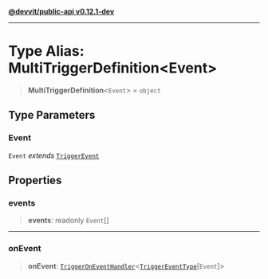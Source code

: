[**@devvit/public-api v0.12.1-dev**](../README.md)

---

# Type Alias: MultiTriggerDefinition\<Event\>

> **MultiTriggerDefinition**\<`Event`\> = `object`

## Type Parameters

### Event

`Event` _extends_ [`TriggerEvent`](TriggerEvent.md)

## Properties

<a id="events"></a>

### events

> **events**: readonly `Event`[]

---

<a id="onevent"></a>

### onEvent

> **onEvent**: [`TriggerOnEventHandler`](TriggerOnEventHandler.md)\<[`TriggerEventType`](TriggerEventType.md)\[`Event`\]\>
